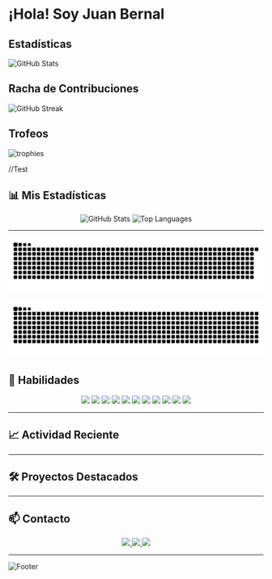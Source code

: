 

# ¡Hola! Soy Juan Bernal

## Estadísticas

![GitHub Stats](https://github-readme-stats.vercel.app/api?username=juanbernal13&theme=radical&show_icons=true)

## Racha de Contribuciones

![GitHub Streak](https://github-readme-streak-stats.herokuapp.com/?user=juanbernal13&theme=radical)

## Trofeos

![trophies](https://github-profile-trophy.vercel.app/?username=juanbernal13&theme=radical)

//Test

## 📊 Mis Estadísticas

<div align="center">
  <img src="https://github-readme-stats.vercel.app/api?username=JuanBernal13&show_icons=true&theme=radical&hide=HTML,CSS" alt="GitHub Stats" />
  <img src="https://github-readme-stats.vercel.app/api/top-langs/?username=JuanBernal13&layout=compact&theme=radical&hide=HTML,CSS" alt="Top Languages" />
</div>

---
![Snake animation](https://raw.githubusercontent.com/juanbernal13/juanbernal13/main/dist/github-snake.svg)

![Snake animation](https://github.com/juanbernal13/juanbernal13/blob/output/github-snake.svg)


## 🚀 Habilidades

<div align="center">
  <!-- Lenguajes -->
  <img src="https://img.shields.io/badge/Python-3776AB?style=for-the-badge&logo=python&logoColor=white" />
  <img src="https://img.shields.io/badge/JavaScript-F7DF1E?style=for-the-badge&logo=javascript&logoColor=black" />
  <img src="https://img.shields.io/badge/Java-007396?style=for-the-badge&logo=java&logoColor=white" />
  
  <!-- Frameworks -->
  <img src="https://img.shields.io/badge/React-61DAFB?style=for-the-badge&logo=react&logoColor=black" />
  <img src="https://img.shields.io/badge/Node.js-339933?style=for-the-badge&logo=node-dot-js&logoColor=white" />
  <img src="https://img.shields.io/badge/Django-092E20?style=for-the-badge&logo=django&logoColor=white" />
  
  <!-- ML -->
  <img src="https://img.shields.io/badge/TensorFlow-FF6F00?style=for-the-badge&logo=tensorflow&logoColor=white" />
  <img src="https://img.shields.io/badge/Scikit_Learn-F7931E?style=for-the-badge&logo=scikit-learn&logoColor=white" />
  
  <!-- Herramientas -->
  <img src="https://img.shields.io/badge/Git-F05032?style=for-the-badge&logo=git&logoColor=white" />
  <img src="https://img.shields.io/badge/Docker-2496ED?style=for-the-badge&logo=docker&logoColor=white" />
  <img src="https://img.shields.io/badge/AWS-232F3E?style=for-the-badge&logo=amazon-aws&logoColor=white" />
</div>

---

## 📈 Actividad Reciente

---

## 🛠️ Proyectos Destacados


---

## 📫 Contacto

<div align="center">
  <a href="mailto:juan.bernal.2004.gil@gmail.com">
    <img src="https://img.shields.io/badge/Email-D14836?style=for-the-badge&logo=gmail&logoColor=white" />
  </a>
  <a href="https://www.linkedin.com/in/juan-andres-bernal/">
    <img src="https://img.shields.io/badge/LinkedIn-0A66C2?style=for-the-badge&logo=linkedin&logoColor=white" />
  </a>
  <a href="https://github.com/JuanBernal13">
    <img src="https://img.shields.io/badge/GitHub-100000?style=for-the-badge&logo=github&logoColor=white" />
  </a>
</div>

---

![Footer](https://user-images.githubusercontent.com/tu-usuario/footer-image.png)
